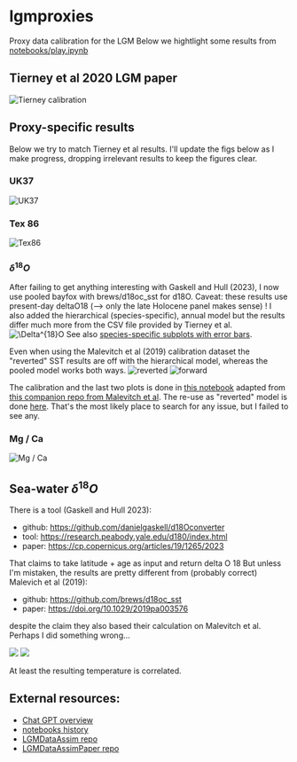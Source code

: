 # lgmproxies
Proxy data calibration for the LGM
Below we hightlight some results from [notebooks/play.ipynb](notebooks/play.ipynb)

## Tierney et al 2020 LGM paper

![Tierney calibration](images/tierney_calibration.png)


## Proxy-specific results

Below we try to match Tierney et al results. I'll update the figs below as I make progress, dropping irrelevant results to keep the figures clear.

### UK37
![UK37](images/uk37_calibration.png)

### Tex 86
![Tex86](images/tex86_calibration.png)

### $\delta^{18}O$

 After failing to get anything interesting with Gaskell and Hull (2023), I now use pooled bayfox with brews/d18oc_sst for d18O. Caveat: these results use present-day deltaO18 (--> only the late Holocene panel makes sense) ! I also added the hierarchical (species-specific), annual model but the results differ much more from the CSV file provided by Tierney et al.
![$\Delta^{18}O$](images/delo_calibration_overview.png)
See also [species-specific subplots with error bars](images/delo_calibration.png).

Even when using the Malevitch et al (2019) calibration dataset the "reverted" SST results are off with the hierarchical model, whereas the pooled model works both ways.
![reverted](/images/d18o_sst_pooled_vs_hierarchical.png)
![forward](/images/d18o_sst_pooled_vs_hierarchical.png)

The calibration and the last two plots is done in [this notebook](/notebooks/bayesian_calibration_examples.ipynb) adapted from [this companion repo from Malevitch et al](https://github.com/brews/d18oc_sst). The re-use as "reverted" model is done [here](/lgmproxies/datasets/tierney.py). That's the most likely place to search for any issue, but I failed to see any.

### Mg / Ca
![Mg / Ca](images/mg_calibration.png)

## Sea-water $\delta^{18}O$

There is a tool (Gaskell and Hull 2023):
- github: https://github.com/danielgaskell/d18Oconverter
- tool: https://research.peabody.yale.edu/d180/index.html
- paper: https://cp.copernicus.org/articles/19/1265/2023

That claims to take latitude + age as input and return delta O 18
But unless I'm mistaken, the results are pretty different from (probably correct) Malevich et al (2019):

- github: https://github.com/brews/d18oc_sst
- paper: https://doi.org/10.1029/2019pa003576

despite the claim they also based their calculation on Malevitch et al. Perhaps I did something wrong...

![](images/d18osw_comparison.png)
![](images/d18osw_comparison_scatter.png)

At least the resulting temperature is correlated.

## External resources:

- [Chat GPT overview](https://chatgpt.com/share/682f9b2c-ab58-8008-9a48-dbffbbdbf2e9)
- [notebooks history](http://134.1.7.52/albedo/lgmproxies/html)
- [LGMDataAssim repo](https://github.com/awi-esc/LGMDataAssim)
- [LGMDataAssimPaper repo](https://github.com/awi-esc/LGMDataAssimPaper)